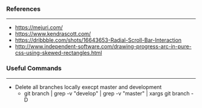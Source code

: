 ### References

---

- https://mejuri.com/
- https://www.kendrascott.com/
- https://dribbble.com/shots/16643653-Radial-Scroll-Bar-Interaction
- http://www.independent-software.com/drawing-progress-arc-in-pure-css-using-skewed-rectangles.html

### Useful Commands

---

- Delete all branches locally execpt master and development
  - git branch | grep -v "develop" | grep -v "master" | xargs git branch -D

